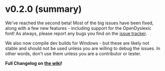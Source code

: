 # v0.2.0 (summary)

We've reached the second beta! Most of the big issues have been fixed, along with a few new features - including support for the OpenDyslexic font! As always, please report any bugs you find on the [issue tracker](https://github.com/Fabulously-Optimized/vanilla-installer/issues/new/choose).

We also now compile dev builds for Windows - but these are likely not stable and should not be used unless you are willing to debug the issues. In other words, don't use them unless you are a contributor or tester.

**Full Changelog on [the wiki](https://fabulously-optimized.gitbook.io/vanilla-installer/changelogs/0.2.0/full)!**
